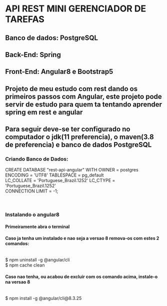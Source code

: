 <h1>API REST MINI GERENCIADOR DE TAREFAS</h1>

<h2>Banco de dados: PostgreSQL</h2>

<h2>Back-End: Spring</h2>

<h2>Front-End: Angular8 e Bootstrap5</h2>

<h2>Projeto de meu estudo com rest dando os primeiros passos com Angular, este projeto pode servir de estudo para quem ta tentando aprender spring em rest e angular</h2>

<h2>Para seguir deve-se ter configurado no computador o jdk(11 preferencia), o maven(3.8 de preferencia) e banco de dados PostgreSQL</h2>

<h3>Criando Banco de Dados:</h3>
CREATE DATABASE "rest-api-angular"
  WITH OWNER = postgres<br>
       ENCODING = 'UTF8'
       TABLESPACE = pg_default<br>
       LC_COLLATE = 'Portuguese_Brazil.1252'
       LC_CTYPE = 'Portuguese_Brazil.1252'<br>
       CONNECTION LIMIT = -1;<br><br><br>
       
<h3>Instalando o angular8</h3>
<h4>Primeiramente abra o terminal</h4>
<h4>Caso ja tenha um instalado e nao seja a versao 8 remova-os com estes 2 comandos:</h4><br>
$ npm uninstall -g @angular/cli<br>
$ npm cache clean<br>
<h4>Caso nao tenha, ou acabou de excluir com os comando acima, instale-o na versao 8</h4><br>
$ npm install -g @angular/cli@8.3.25
